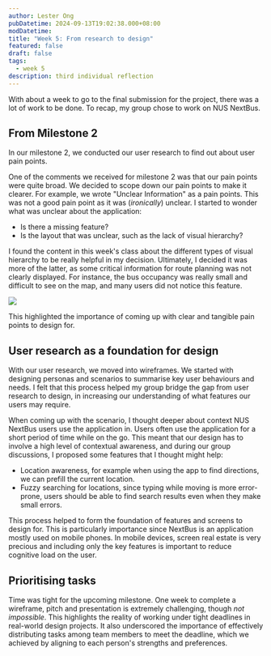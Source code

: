 ```yaml
---
author: Lester Ong
pubDatetime: 2024-09-13T19:02:38.000+08:00
modDatetime: 
title: "Week 5: From research to design"
featured: false
draft: false
tags:
  - week 5
description: third individual reflection
---
```


With about a week to go to the final submission for the project, there was a lot of work to be done. To recap, my group chose to work on NUS NextBus.

## From Milestone 2

In our milestone 2, we conducted our user research to find out about user pain points.

One of the comments we received for milestone 2 was that our pain points were quite broad. We decided to scope down our pain points to make it clearer. For example, we wrote "Unclear Information" as a pain points. This was not a good pain point as it was (*ironically*) unclear. I started to wonder what was unclear about the application:

- Is there a missing feature?
- Is the layout that was unclear, such as the lack of visual hierarchy?

I found the content in this week's class about the different types of visual hierarchy to be really helpful in my decision. Ultimately, I decided it was more of the latter, as some critical information for route planning was not clearly displayed. For instance, the bus occupancy was really small and difficult to see on the map, and many users did not notice this feature.

![](@assets/images/week5-map.jpg)

This highlighted the importance of coming up with clear and tangible pain points to design for.

## User research as a foundation for design

With our user research, we moved into wireframes. We started with designing personas and scenarios to summarise key user behaviours and needs. I felt that this process helped my group bridge the gap from user research to design, in increasing our understanding of what features our users may require. 

When coming up with the scenario, I thought deeper about context NUS NextBus users use the application in. Users often use the application for a short period of time while on the go. This meant that our design has to involve a high level of contextual awareness, and during our group discussions, I proposed some features that I thought might help:

- Location awareness, for example when using the app to find directions, we can prefill the current location.
- Fuzzy searching for locations, since typing while moving is more error-prone, users should be able to find search results even when they make small errors.

This process helped to form the foundation of features and screens to design for. This is particularly importance since NextBus is an application mostly used on mobile phones. In mobile devices, screen real estate is very precious and including only the key features is important to reduce cognitive load on the user.

## Prioritising tasks

Time was tight for the upcoming milestone. One week to complete a wireframe, pitch and presentation is extremely challenging, though *not impossible*. This highlights the reality of working under tight deadlines in real-world design projects. It also underscored the importance of effectively distributing tasks among team members to meet the deadline, which we achieved by aligning to each person's strengths and preferences.
